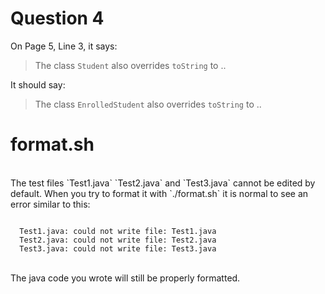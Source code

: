 # Question 4

On Page 5, Line 3, it says:

> The class `Student` also overrides `toString` to ..

It should say:

> The class `EnrolledStudent` also overrides `toString` to ..

# format.sh
<br>
The test files `Test1.java` `Test2.java` and `Test3.java` cannot be edited by default.  When you try to format it with `./format.sh` it is normal to see an error similar to this:

```

  Test1.java: could not write file: Test1.java
  Test2.java: could not write file: Test2.java
  Test3.java: could not write file: Test3.java

```
<br>
The java code you wrote will still be properly formatted.
